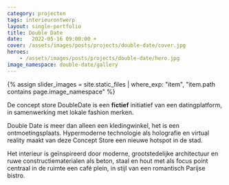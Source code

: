 ```yaml
---
category: projecten
tags: interieurontwerp
layout: single-portfolio
title: Double Date
date:   2022-05-16 09:00:00 +
cover: /assets/images/posts/projects/double-date/cover.jpg
heroes:
    - /assets/images/posts/projects/double-date/hero.jpg
image_namespace: double-date/gallery
---
```

{% assign slider_images = site.static_files | where_exp: "item", "item.path contains page.image_namespace" %}

De concept store DoubleDate is een __fictief__ initiatief van een datingplatform, in samenwerking met lokale fashion merken.

Double Date is meer dan alleen een kledingwinkel, het is een ontmoetingsplaats. Hypermoderne technologie als holografie en virtual reality maakt van deze Concept Store een nieuwe hotspot in de stad.

Het interieur is geïnspireerd door moderne, grootstedelijke architectuur en ruwe constructiematerialen als beton, staal en hout met als focus point centraal in de ruimte een café plein, in stijl van een romantisch Parijse bistro.
